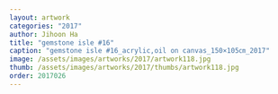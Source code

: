 ```yaml
---
layout: artwork
categories: "2017"
author: Jihoon Ha
title: "gemstone isle #16"
caption: "gemstone isle #16_acrylic,oil on canvas_150×105㎝_2017"
image: /assets/images/artworks/2017/artwork118.jpg
thumb: /assets/images/artworks/2017/thumbs/artwork118.jpg
order: 2017026
---
```

